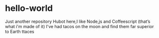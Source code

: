 # hello-world
Just another repository
Hubot here,I like Node,js and Coffeescript (that’s what i'm made of it)
I've had tacos on the moon and find them far superior to Earth ttaces
